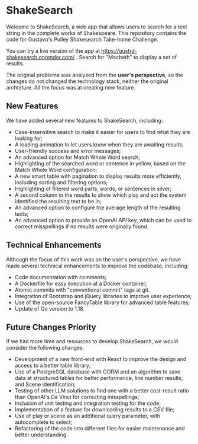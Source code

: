 # ShakeSearch

Welcome to ShakeSearch, a web app that allows users to search for a text string in the complete works of Shakespeare. This repository contains the code for Gustavo's Pulley Shakesearch Take-home Challenge.

You can try a live version of the app at https://gustrd-shakesearch.onrender.com/ . Search for "Macbeth" to display a set of results.

The original problema was analyzed from the  **user's perspective**, so the changes do not changed the technology stack,
neither the original archteture. All the focus was at creating new feature.

## New Features

We have added several new features to ShakeSearch, including:

- Case-insensitive search to make it easier for users to find what they are looking for;
- A loading animation to let users know when they are awaiting results;
- User-friendly success and error messages;
- An advanced option for Match Whole Word search;
- Highlighting of the searched word or sentence in yellow, based on the Match Whole Word configuration;
- A new smart table with pagination to display results more efficiently, including sorting and filtering options;
- Highlighting of filtered word parts, words, or sentences in silver;
- A second column in the results to show which play and act the system identified the resulting text to be in;
- An advanced option to configure the average length of the resulting texts;
- An advanced option to provide an OpenAI API key, which can be used to correct misspellings if no results were originally found.

## Technical Enhancements

Although the focus of this work was on the user's perspective, we have made several technical enhancements to improve the codebase, including:

- Code documentation with comments;
- A Dockerfile for easy execution at a Docker container;
- Atomic commits with "conventional commit" tags at git.
- Integration of Bootstrap and jQuery libraries to improve user experience;
- Use of the open-source FancyTable library for advanced table features;
- Update of Go version to 1.18.

## Future Changes Priority

If we had more time and resources to develop ShakeSearch, we would consider the following changes:

- Development of a new front-end with React to improve the design and access to a better table library;
- Use of a PostgreSQL database with GORM and an algorithm to save data at structured tables for better performance, line number results, and Scene identification;
- Testing of other LLM solutions to find one with a better cost-result ratio than OpenAI's Da Vinci for correcting misspellings;
- Inclusion of unit testing and integration testing for the code;
- Implementation of a feature for downloading results to a CSV file;
- Use of play or scene as an additional query parameter, with autocomplete to select;
- Refactoring of the code into different files for easier maintenance and better understanding.

